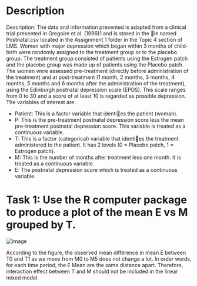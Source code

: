 # Description

Description: The data and information presented is adapted from a clinical trial presented in Gregoire et al. (1996)1 and is stored in the le named Postnatal.csv located in the Assignment 1 folder in the Topic 4 section of LMS. Women with major depression which began within 3 months of child-birth were randomly assigned to the treatment group or to the placebo group. The treatment group consisted of patients using the Estrogen patch and the placebo group was made up of patients using the Placebo patch. The women were assessed pre-treatment (directly before administration of the treatment) and at post-treatment (1 month, 2 months, 3 months, 4 months, 5 months and 6 months after the administration of the treatment), using the Edinburgh postnatal depression scale (EPDS). This scale ranges from 0 to 30 and a score of at least 10 is regarded as possible depression. The variables of interest are:

- Patient: This is a factor variable that identies the patient (woman).
- P: This is the pre-treatment postnatal depression score less the mean pre-treatment postnatal depression score. This variable is treated as a continuous variable.  
- T: This is a factor (categorical) variable that identies the treatment administered to the patient. It has 2 levels (0 = Placebo patch, 1 = Estrogen patch).  
- M: This is the number of months after treatment less one month. It is treated as a continuous variable.  
- E: The postnatal depression score which is treated as a continuous variable.

# Task 1: Use the R computer package to produce a plot of the mean E vs M grouped by T.

![image](https://github.com/user-attachments/assets/c9dba54d-7728-4dbb-94ee-314b24572320)

According to the figure, the observed mean difference in mean E between T0 and T1 as we move from M0 to M5 does not change a lot. In order words, for each time period, the E Mean are the same distance apart. Therefore, interaction effect between T and M should not be included in the linear mixed model.  
